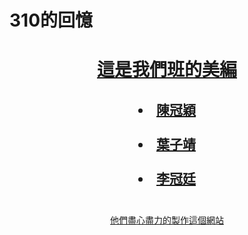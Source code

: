  # 310的回憶
 <head>


 
</head>
<body>
<u><CENTER>
<h1>這是我們班的美編</h1>
<h2>
    <li>陳冠穎</li><br>
    <li>葉子靖</li><br>
    <li>李冠廷</li><br>
</h2> 
  <p>他們盡心盡力的製作這個網站</p>
</CENTER>
</ul>
</body>
